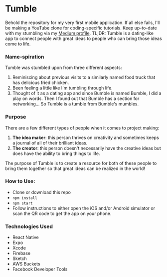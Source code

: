 # Tumble
Behold the repository for my very first mobile application. If all else fails, I'll
be making a YouTube clone for coding-specific tutorials. Keep up-to-date with my stumbling
via my [Medium profile](https://medium.com/@gracehartzell_41523).
TL;DR: Tumble is a dating-like app to connect people with great ideas to people who can bring
those ideas come to life. 

### Name-spiration
Tumble was stumbled upon from three different aspects:
1. Reminiscing about previous visits to a similarly named food truck that has 
delicious fried chicken. 
2. Been feeling a little like I'm tumbling through life.
3. Thought of it as a dating app and since Bumble is named Bumble, I did a play on words.
Then I found out that Bumble has a section for networking... So Tumble is a tumble from
Bumble's mumbles.

### Purpose
There are a few different types of people when it comes to project making: 
1. **The idea maker**: this person thrives on creativity and sometimes keeps a journal of 
all of their brilliant ideas.
2. **The creator**: this person doesn't necessarily have the creative ideas but does have the 
ability to bring things to life. 

The purpose of Tumble is to create a resource for both of these people to bring them together
so that great ideas can be realized in the world!

### How to Use: 
* Clone or download this repo
* `npm install`
* `npm start`
* Follow instructions to either open the iOS and/or Android simulator or scan the QR code to
get the app on your phone.


### Technologies Used 
* React Native
* Expo
* Xcode
* Firebase
* Sketch 
* AWS Buckets
* Facebook Developer Tools
